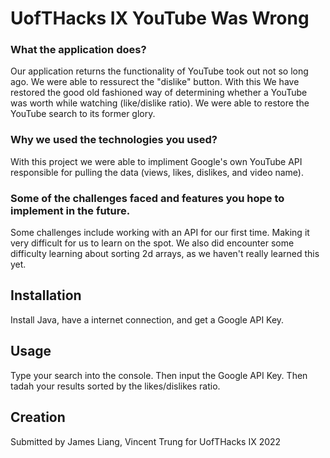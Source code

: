 # UofTHacks IX YouTube Was Wrong

### What the application does?
Our application returns the functionality of YouTube took out not so long ago. We were able to ressurect the "dislike" button. With this We have restored the good old fashioned way of determining whether a YouTube was worth while watching (like/dislike ratio). We were able to restore the YouTube search to its former glory.


### Why we used the technologies you used?
With this project we were able to impliment Google's own YouTube API responsible for pulling the data (views, likes, dislikes, and video name). 


### Some of the challenges faced and features you hope to implement in the future.
Some challenges include working with an API for our first time. Making it very difficult for us to learn on the spot. We also did encounter some difficulty learning about sorting 2d arrays, as we haven't really learned this yet.


## Installation
Install Java, have a internet connection, and get a Google API Key. 


## Usage
Type your search into the console. Then input the Google API Key. Then tadah your results sorted by the likes/dislikes ratio.



## Creation
Submitted by James Liang, Vincent Trung for UofTHacks IX 2022